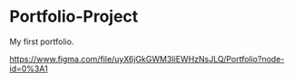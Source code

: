 # Portfolio-Project

My first portfolio.

https://www.figma.com/file/uyX6jGkGWM3IiEWHzNsJLQ/Portfolio?node-id=0%3A1 